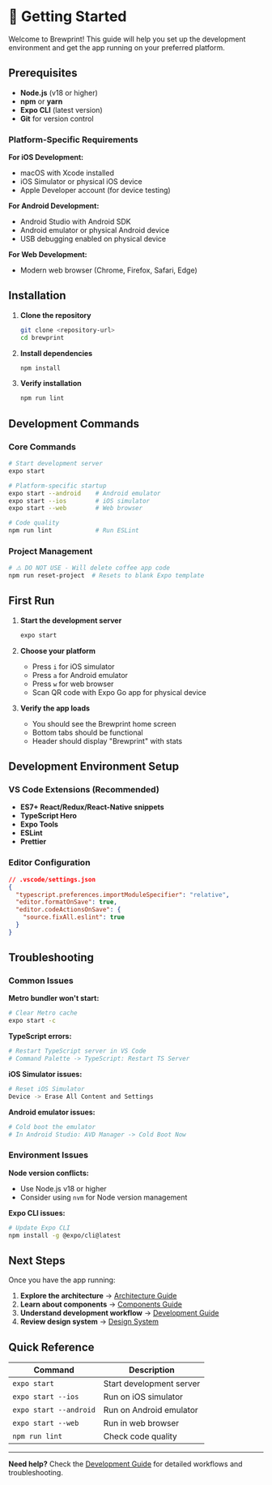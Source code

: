 # 🚀 Getting Started

Welcome to Brewprint! This guide will help you set up the development environment and get the app running on your preferred platform.

## Prerequisites

- **Node.js** (v18 or higher)
- **npm** or **yarn**
- **Expo CLI** (latest version)
- **Git** for version control

### Platform-Specific Requirements

**For iOS Development:**
- macOS with Xcode installed
- iOS Simulator or physical iOS device
- Apple Developer account (for device testing)

**For Android Development:**
- Android Studio with Android SDK
- Android emulator or physical Android device
- USB debugging enabled on physical device

**For Web Development:**
- Modern web browser (Chrome, Firefox, Safari, Edge)

## Installation

1. **Clone the repository**
   ```bash
   git clone <repository-url>
   cd brewprint
   ```

2. **Install dependencies**
   ```bash
   npm install
   ```

3. **Verify installation**
   ```bash
   npm run lint
   ```

## Development Commands

### Core Commands
```bash
# Start development server
expo start

# Platform-specific startup
expo start --android    # Android emulator
expo start --ios        # iOS simulator  
expo start --web        # Web browser

# Code quality
npm run lint            # Run ESLint
```

### Project Management
```bash
# ⚠️ DO NOT USE - Will delete coffee app code
npm run reset-project  # Resets to blank Expo template
```

## First Run

1. **Start the development server**
   ```bash
   expo start
   ```

2. **Choose your platform**
   - Press `i` for iOS simulator
   - Press `a` for Android emulator
   - Press `w` for web browser
   - Scan QR code with Expo Go app for physical device

3. **Verify the app loads**
   - You should see the Brewprint home screen
   - Bottom tabs should be functional
   - Header should display "Brewprint" with stats

## Development Environment Setup

### VS Code Extensions (Recommended)
- **ES7+ React/Redux/React-Native snippets**
- **TypeScript Hero**
- **Expo Tools**
- **ESLint**
- **Prettier**

### Editor Configuration
```json
// .vscode/settings.json
{
  "typescript.preferences.importModuleSpecifier": "relative",
  "editor.formatOnSave": true,
  "editor.codeActionsOnSave": {
    "source.fixAll.eslint": true
  }
}
```

## Troubleshooting

### Common Issues

**Metro bundler won't start:**
```bash
# Clear Metro cache
expo start -c
```

**TypeScript errors:**
```bash
# Restart TypeScript server in VS Code
# Command Palette -> TypeScript: Restart TS Server
```

**iOS Simulator issues:**
```bash
# Reset iOS Simulator
Device -> Erase All Content and Settings
```

**Android emulator issues:**
```bash
# Cold boot the emulator
# In Android Studio: AVD Manager -> Cold Boot Now
```

### Environment Issues

**Node version conflicts:**
- Use Node.js v18 or higher
- Consider using `nvm` for Node version management

**Expo CLI issues:**
```bash
# Update Expo CLI
npm install -g @expo/cli@latest
```

## Next Steps

Once you have the app running:

1. **Explore the architecture** → [Architecture Guide](./architecture.md)
2. **Learn about components** → [Components Guide](./components.md)  
3. **Understand development workflow** → [Development Guide](./development.md)
4. **Review design system** → [Design System](./design-system.md)

## Quick Reference

| Command | Description |
|---------|-------------|
| `expo start` | Start development server |
| `expo start --ios` | Run on iOS simulator |
| `expo start --android` | Run on Android emulator |
| `expo start --web` | Run in web browser |
| `npm run lint` | Check code quality |

---

**Need help?** Check the [Development Guide](./development.md) for detailed workflows and troubleshooting.